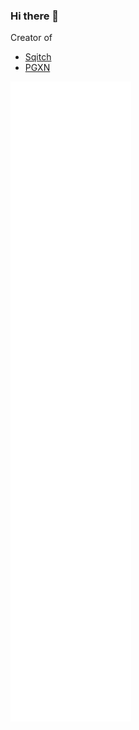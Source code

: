 ### Hi there 👋

Creator of
*   [Sqitch](https://sqitch.org/)
*   [PGXN](https://pgxn.org)

![theory’s Github Metrics](./github-metrics.svg)

<!--
**theory/theory** is a ✨ _special_ ✨ repository because its `README.md` (this file) appears on your GitHub profile.

Here are some ideas to get you started:

- 🔭 I’m currently working on ...
- 🌱 I’m currently learning ...
- 👯 I’m looking to collaborate on ...
- 🤔 I’m looking for help with ...
- 💬 Ask me about ...
- 📫 How to reach me: ...
- 😄 Pronouns: ...
- ⚡ Fun fact: ...
-->
